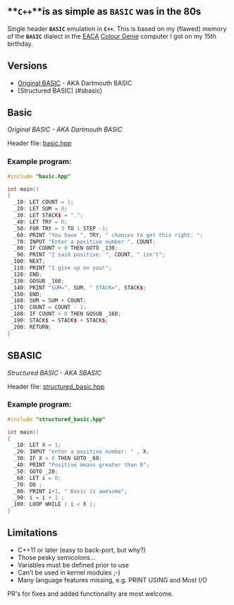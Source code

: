 ## **`C++`**is as simple as **`BASIC`** was in the 80s 

Single header **`BASIC`** emulation in **`C++`**. This is based on my
(flawed) memory of the **`BASIC`** dialect in the
[EACA](https://en.wikipedia.org/wiki/EACA)
[Colour Genie](https://en.wikipedia.org/wiki/Colour_Genie) computer I
got on my 15th birthday.

## Versions

* [Original BASIC](#basic) - AKA Dartmouth BASIC
* [Structured BASIC] (#sbasic)



## Basic
*Original BASIC - AKA Dartmouth BASIC*

Header file: [basic.hpp](./basic.hpp) 

### Example program:
```Cpp
#include "basic.hpp"

int main()
{
  _10: LET COUNT = 1;
  _20: LET SUM = 0;
  _30: LET STACK$ = ".";
  _40: LET TRY = 0;
  _50: FOR TRY = 3 TO 1 STEP -1;
  _60: PRINT "You have ", TRY, " chances to get this right: ";
  _70: INPUT "Enter a positive number ", COUNT;
  _80: IF COUNT > 0 THEN GOTO _130;
  _90: PRINT "I said positive. ", COUNT, " isn't";
 _100: NEXT;
 _110: PRINT "I give up on you!";
 _120: END;
 _130: GOSUB _160;
 _140: PRINT "SUM=", SUM, " STACK=", STACK$;
 _150: END;
 _160: SUM = SUM + COUNT;
 _170: COUNT = COUNT - 1;
 _180: IF COUNT > 0 THEN GOSUB _160;
 _190: STACK$ = STACK$ + STACK$;
 _200: RETURN;
}
```

## SBASIC
*Structured BASIC - AKA SBASIC*

Header file: [structured_basic.hpp](./structured_basic.hpp)

### Example program:
```Cpp
#include "structured_basic.hpp"

int main()
{
  _10: LET X = 1;
  _20: INPUT "enter a positive number: " , X;
  _30: IF X > 0 THEN GOTO _60;
  _40: PRINT "Positive means greater than 0";
  _50: GOTO _20;
  _60: LET i = 0;
  _70: DO ;
  _80: PRINT i+1, " Basic is awesome";
  _90: i = i + 1 ;
 _100: LOOP WHILE ( i < X );
}
```

## Limitations
* C++11 or later (easy to back-port, but why?)
* Those pesky semicolons...
* Variables must be defined prior to use
* Can't be used in kernel modules ;-)
* Many language features missing, e.g. PRINT USING and Most I/O

PR's for fixes and added functionality are most welcome.
